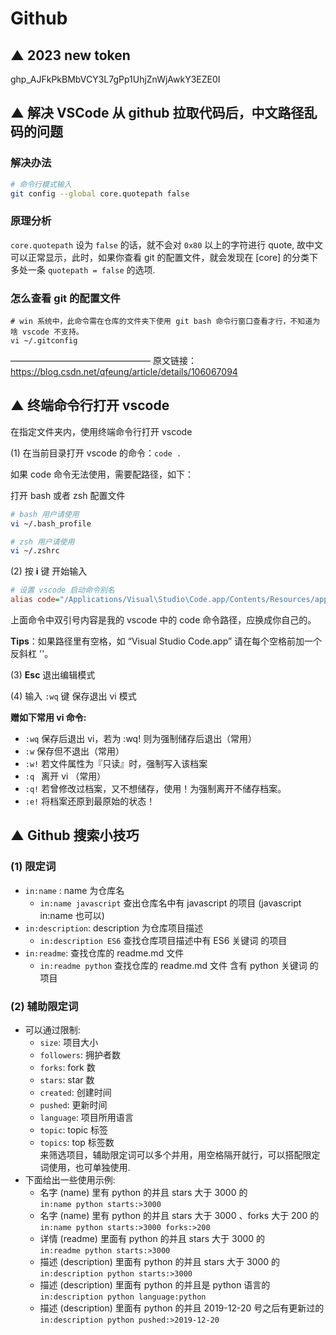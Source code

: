 

# Github



## ▲ 2023 new token

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



## ▲ 解决 VSCode 从 github 拉取代码后，中文路径乱码的问题

### 解决办法

```bash
# 命令行模式输入
git config --global core.quotepath false
```

### 原理分析
`core.quotepath` 设为 `false` 的话，就不会对 `0x80` 以上的字符进行 quote, 故中文可以正常显示，此时，如果你查看 git 的配置文件，就会发现在 [core] 的分类下多处一条 `quotepath = false` 的选项.

### 怎么查看 git 的配置文件
```
# win 系统中，此命令需在仓库的文件夹下使用 git bash 命令行窗口查看才行，不知道为啥 vscode 不支持。
vi ~/.gitconfig
```

————————————————
原文链接：https://blog.csdn.net/qfeung/article/details/106067094





## ▲ 终端命令行打开 vscode

在指定文件夹内，使用终端命令行打开 vscode

(1) 在当前目录打开 vscode 的命令：`code .`

如果 code 命令无法使用，需要配路径，如下：

打开 bash 或者 zsh 配置文件

```bash
# bash 用户请使用
vi ~/.bash_profile 

# zsh 用户请使用
vi ~/.zshrc
```

(2) 按 **i** 键 开始输入

```ini
# 设置 vscode 启动命令别名
alias code="/Applications/Visual\Studio\Code.app/Contents/Resources/app/bin/code"
```

上面命令中双引号内容是我的 vscode 中的 code 命令路径，应换成你自己的。

**Tips**：如果路径里有空格，如 “Visual Studio Code.app” 请在每个空格前加一个反斜杠 '\'。

(3) **Esc** 退出编辑模式

(4)  输入 `:wq` 键 保存退出 vi 模式


**赠如下常用 vi 命令:**

- `:wq`  保存后退出 vi，若为 :wq! 则为强制储存后退出（常用）
- `:w`  保存但不退出（常用）
- `:w!`  若文件属性为『只读』时，强制写入该档案 
- `:q `  离开 vi （常用）
- `:q!`  若曾修改过档案，又不想储存，使用！为强制离开不储存档案。
- `:e!`  将档案还原到最原始的状态！






##  ▲ Github 搜索小技巧

### (1) 限定词

- `in:name` : name 为仓库名
    + `in:name javascript` 查出仓库名中有 javascript 的项目 
      (javascript in:name 也可以)
- `in:description`: description 为仓库项目描述
    + `in:description ES6` 查找仓库项目描述中有 ES6 关键词 的项目
- `in:readme`: 查找仓库的 readme.md 文件
    + `in:readme python` 查找仓库的 readme.md 文件 含有 python 关键词 的项目

### (2) 辅助限定词

- 可以通过限制: 
    + `size`: 项目大小
    + `followers`: 拥护者数
    + `forks`: fork 数
    + `stars`: star 数
    + `created`: 创建时间
    + `pushed`: 更新时间
    + `language`: 项目所用语言
    + `topic`: topic 标签
    + `topics`: top 标签数  
  来筛选项目，辅助限定词可以多个并用，用空格隔开就行，可以搭配限定词使用，也可单独使用.
- 下面给出一些使用示例: 
    + 名字 (name) 里有 python 的并且 stars 大于 3000 的  
      `in:name python starts:>3000`
    + 名字 (name) 里有 python 的并且 stars 大于 3000 、forks 大于 200 的  
      `in:name python starts:>3000 forks:>200`
    + 详情 (readme) 里面有 python 的并且 stars 大于 3000 的  
      `in:readme python starts:>3000`
    + 描述 (description) 里面有 python 的并且 stars 大于 3000 的  
      `in:description python starts:>3000`
    + 描述 (description) 里面有 python 的并且是 python 语言的  
      `in:description python language:python`
    + 描述 (description) 里面有 python 的并且 2019-12-20 号之后有更新过的  
      `in:description python pushed:>2019-12-20`
